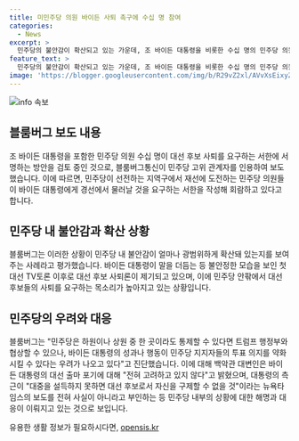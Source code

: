 ```yaml
---
title: 미민주당 의원 바이든 사퇴 촉구에 수십 명 참여
categories:
  - News
excerpt: >
  민주당의 불안감이 확산되고 있는 가운데, 조 바이든 대통령을 비롯한 수십 명의 민주당 의원들이 대선 후보 사퇴를 요구하는 서한에 서명하는 방안을 검토 중인 것으로 전해졌다. 이에 대해 블룸버그는 민주당 내 불안감이 얼마나 광범위하게 확산돼 있는지 보여준다고 평가했다. 특히 바이든 대통령의 불안정한 모습과 대선 후보 사퇴론 등이 제기되면서 민주당 내부에서 불안감이 커지고 있으며, 이에 대한 대통령의 입장은 계속 변화되고 있다.
feature_text: >
  민주당의 불안감이 확산되고 있는 가운데, 조 바이든 대통령을 비롯한 수십 명의 민주당 의원들이 대선 후보 사퇴를 요구하는 서한에 서명하는 방안을 검토 중인 것으로 전해졌다. 이에 대해 블룸버그는 민주당 내 불안감이 얼마나 광범위하게 확산돼 있는지 보여준다고 평가했다. 특히 바이든 대통령의 불안정한 모습과 대선 후보 사퇴론 등이 제기되면서 민주당 내부에서 불안감이 커지고 있으며, 이에 대한 대통령의 입장은 계속 변화되고 있다.
image: 'https://blogger.googleusercontent.com/img/b/R29vZ2xl/AVvXsEixyZcFfHzMRdzZMjFBmAUKJYCLCGyLL1o632UiGVXcaFdKo_bkvkuCioo0uUKlGfBVcT3P84aROyZIXSBEx3Aw5nCQ3pTgDom1WDC4m8eifvWiAmWEEVb4x6G_l8C0QH225ldMjyaFvpxGEBGNO37VmDTDMHGhJPq73UglMfDca1-0aw/s1600/blogspot.png'
---
```


<p><img src="https://blogger.googleusercontent.com/img/b/R29vZ2xl/AVvXsEixyZcFfHzMRdzZMjFBmAUKJYCLCGyLL1o632UiGVXcaFdKo_bkvkuCioo0uUKlGfBVcT3P84aROyZIXSBEx3Aw5nCQ3pTgDom1WDC4m8eifvWiAmWEEVb4x6G_l8C0QH225ldMjyaFvpxGEBGNO37VmDTDMHGhJPq73UglMfDca1-0aw/s1600/blogspot.png" alt="info 속보" /></p>

<h2 data-ke-size="size26">블룸버그 보도 내용</h2>

<p data-ke-size="size16">조 바이든 대통령을 포함한 민주당 의원 수십 명이 대선 후보 사퇴를 요구하는 서한에 서명하는 방안을 검토 중인 것으로, 블룸버그통신이 민주당 고위 관계자를 인용하여 보도했습니다. 이에 따르면, 민주당이 선전하는 지역구에서 재선에 도전하는 민주당 의원들이 바이든 대통령에게 경선에서 물러날 것을 요구하는 서한을 작성해 회람하고 있다고 합니다.</p>

<h2 data-ke-size="size26">민주당 내 불안감과 확산 상황</h2>

<p data-ke-size="size16">블룸버그는 이러한 상황이 민주당 내 불안감이 얼마나 광범위하게 확산돼 있는지를 보여주는 사례라고 평가했습니다. 바이든 대통령이 말을 더듬는 등 불안정한 모습을 보인 첫 대선 TV토론 이후로 대선 후보 사퇴론이 제기되고 있으며, 이에 민주당 안팎에서 대선 후보들의 사퇴를 요구하는 목소리가 높아지고 있는 상황입니다.</p>

<h2 data-ke-size="size26">민주당의 우려와 대응</h2>

<p data-ke-size="size16">블룸버그는 "민주당은 하원이나 상원 중 한 곳이라도 통제할 수 있다면 트럼프 행정부와 협상할 수 있으나, 바이든 대통령의 성과나 행동이 민주당 지지자들의 투표 의지를 약화시킬 수 있다는 우려가 나오고 있다"고 진단했습니다. 이에 대해 백악관 대변인은 바이든 대통령의 대선 출마 포기에 대해 "전혀 고려하고 있지 않다"고 밝혔으며, 대통령의 측근이 "대중을 설득하지 못하면 대선 후보로서 자신을 구제할 수 없을 것"이라는 뉴욕타임스의 보도를 전혀 사실이 아니라고 부인하는 등 민주당 내부의 상황에 대한 해명과 대응이 이뤄지고 있는 것으로 보입니다.</p>
유용한 생활 정보가 필요하시다면, <a href="https://opensis.kr" rel="dofollow">opensis.kr</a>



